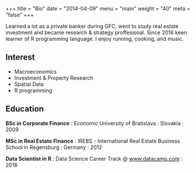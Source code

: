 +++
title = "Bio"
date = "2014-04-09"
menu = "main"
weight = "40"
meta = "false"
+++

Learned a lot as a private banker during GFC, went to study real estate investment and became research & strategy proffesional. Since 2016 keen learner of R programming language. I enjoy running, cooking, and music.

## Interest 
* Macroeconomics 
* Investment & Property Research
* Spatial Data 
* R programming 

## Education
**BSc in Corporate Finance**
: Economic University of Bratislava
: Slovakia
: 2009

**MSc in Real Estate Finance**
: IREBS - International Real Estate Business School in Regensburg
: Germany
: 2012

**Data Scientist in R**
: Data Science Career Track @ www.datacamp.com
: 2018
 




